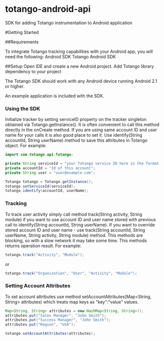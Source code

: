 totango-android-api
===================

SDK for adding Totango instrumentation to Android application


#Getting Started

##Requirements

To integrate Totango tracking capabilities with your Android app, you will need the following:
Android SDK
Totango Android SDK 

##Setup
Open IDE and create a new Android project. 
Add Totango library dependency to your project

The Totango SDK should work with any Android device running Android 2.1 or higher.

An example application is included with the SDK. 

### Using the SDK

Initialize tracker by setting serviceID property on the tracker singleton obtained via Totango.getInstance(). 
It is often convenient to call this method directly in the onCreate method.
If you are using same account ID and user name for your calls it is also good place to set it. 
Use identify(String accountId, String userName) method to save this attributes in Totango object. 
For example:
```java
import com.totango.api.Totango;

private String serviceId = "your Totango service ID here in the format SP-xxxx-01";
private accountId = "Id of this account";
private String user = "user@example.com";

Totango totango = Totango.getInstance();
totango.setServiceId(serviceId);
totango.identify(accountId, userName);
```

### Tracking

To track user activity simply call method track(String activity, String module) if you want to use account ID and user name stored with previous call to identify(String accountId, String userName).
If you want to override stored account ID and user name - use track(String accountId, String userName, String activity, String module) method. 
This methods are blocking, so with a slow network it may take some time. This methods returns operation result. 
For example:

```java
totango.track("Activity", "Module");
```
or 
```java
totango.track("Organization", "User", "Activity", "Module");
```

### Setting Account Attributes

To set account attributes use method setAccountAttributes(Map<String, String> attributes) which treats map keys as "key":"value" values.

```java
Map<String, String> attributes = new HashMap<String, String>();
attributes.put("Sales Manager", "John Smith");
attributes.put("Success Manager", "John Smith");
attributes.put("Region", "USA");

totango.setAccountAttributes(attributes);
```
